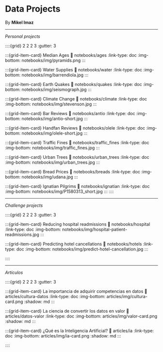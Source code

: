# Data Projects

By **Mikel Imaz**

---

*Personal projects*


::::{grid} 2 2 2 3
:gutter: 3

:::{grid-item-card} Median Ages
:link: notebooks/ages
:link-type: doc
:img-bottom: notebooks/img/pyramids.png
:::

:::{grid-item-card} Water Supplies
:link: notebooks/water
:link-type: doc
:img-bottom: notebooks/img/barrendiola.jpg
:::

:::{grid-item-card} Earth Quakes
:link: notebooks/quakes
:link-type: doc
:img-bottom: notebooks/img/seismograph.jpg
:::

:::{grid-item-card} Climate Change
:link: notebooks/climate
:link-type: doc
:img-bottom: notebooks/img/stevenson.jpg
:::

:::{grid-item-card} Bar Reviews
:link: notebooks/antio
:link-type: doc
:img-bottom: notebooks/img/antio-short.jpg
:::

:::{grid-item-card} Handfan Reviews
:link: notebooks/olele
:link-type: doc
:img-bottom: notebooks/img/olele-short.jpg
:::

:::{grid-item-card} Traffic Fines
:link: notebooks/traffic_fines
:link-type: doc
:img-bottom: notebooks/img/traffic_fines.jpg
:::

:::{grid-item-card} Urban Trees
:link: notebooks/urban_trees
:link-type: doc
:img-bottom: notebooks/img/urban_trees.jpg
:::

:::{grid-item-card} Bread Prices
:link: notebooks/breads
:link-type: doc
:img-bottom: notebooks/img/udana.jpg
:::

:::{grid-item-card} Ignatian Pilgrims
:link: notebooks/ignatian
:link-type: doc
:img-bottom: notebooks/img/P1580313_short.jpg
:::
::::

---
*Challenge projects*

::::{grid} 2 2 2 3
:gutter: 3

:::{grid-item-card} Reducing hospital readmissions
:link: notebooks/hospital
:link-type: doc
:img-bottom: notebooks/img/hospital-patient-readmissions.jpg
:::

:::{grid-item-card} Predicting hotel cancellations
:link: notebooks/hotels
:link-type: doc
:img-bottom: notebooks/img/predict-hotel-cancellation.jpg
:::

::::

---
*Artículos*

::::{grid} 2 2 2 3
:gutter: 3

:::{grid-item-card} La importancia de adquirir competencias en datos
:link: articles/cultura-datos
:link-type: doc
:img-bottom: articles/img/cultura-card.png
:shadow: md
:::

:::{grid-item-card} La ciencia de convertir los datos en valor
:link: articles/datos-valor
:link-type: doc
:img-bottom: articles/img/valor-card.png
:shadow: md
:::

:::{grid-item-card} ¿Qué es la Inteligencia Artificial?
:link: articles/ia
:link-type: doc
:img-bottom: articles/img/ia-card.png
:shadow: md
:::

::::